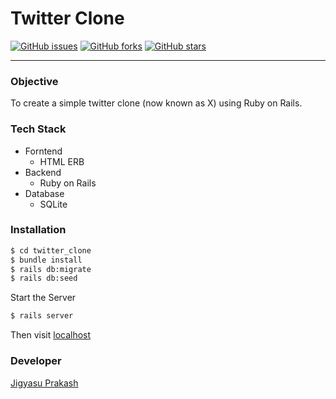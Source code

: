 # Twitter Clone
[![GitHub issues](https://img.shields.io/github/issues/JigyasuPrakash/twitter_clone)](https://github.com/JigyasuPrakash/twitter_clone/issues) [![GitHub forks](https://img.shields.io/github/forks/JigyasuPrakash/twitter_clone)](https://github.com/JigyasuPrakash/twitter_clone/network) [![GitHub stars](https://img.shields.io/github/stars/JigyasuPrakash/twitter_clone)](https://github.com/JigyasuPrakash/twitter_clone/stargazers)

---
### Objective
To create a simple twitter clone (now known as X) using Ruby on Rails.

### Tech Stack
- Forntend
    - HTML ERB
- Backend
    - Ruby on Rails
- Database
    - SQLite

### Installation

```sh
$ cd twitter_clone
$ bundle install
$ rails db:migrate
$ rails db:seed
```

Start the Server
```sh
$ rails server
```

Then visit [localhost]

### Developer
<a href="https://itsjigyasu.me">Jigyasu Prakash</a>

[localhost]: <https://localhost:3000>
